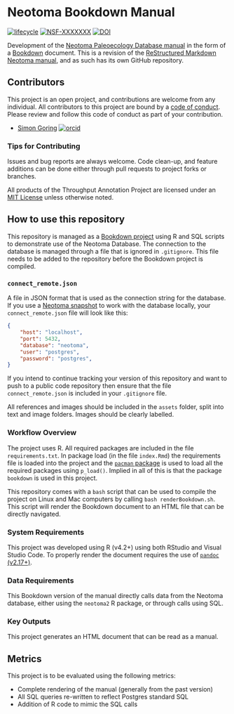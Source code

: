 # Neotoma Bookdown Manual

<!-- badges: start -->

[![lifecycle](https://img.shields.io/badge/lifecycle-stable-orange.svg)](https://www.tidyverse.org/lifecycle/#stable)
[![NSF-XXXXXXX](https://img.shields.io/badge/NSF-1948926-blue.svg)](https://nsf.gov/awardsearch/showAward?AWD_ID=1948926)
[![DOI](https://zenodo.org/badge/487067181.svg)](https://zenodo.org/badge/latestdoi/487067181)

<!-- badges: end -->

Development of the [Neotoma Paleoecology Database manual](https://neotoma-manual.readthedocs.io/en/latest/) in the form of a [Bookdown](https://bookdown.org/yihui/bookdown/) document. This is a revision of the [ReStructured Markdown Neotoma manual](https://github.com/SimonGoring/neotomadb-manual), and as such has its own GitHub repository.

## Contributors

This project is an open project, and contributions are welcome from any individual.  All contributors to this project are bound by a [code of conduct](CODE_OF_CONDUCT.md).  Please review and follow this code of conduct as part of your contribution.

* [Simon Goring](http://goring.org) [![orcid](https://img.shields.io/badge/orcid-0000--0002--2700--4605-brightgreen.svg)](https://orcid.org/0000-0002-2700-4605)

### Tips for Contributing

Issues and bug reports are always welcome.  Code clean-up, and feature additions can be done either through pull requests to project forks or branches.

All products of the Throughput Annotation Project are licensed under an [MIT License](LICENSE) unless otherwise noted.

## How to use this repository

This repository is managed as a [Bookdown project](https://bookdown.org/) using R and SQL scripts to demonstrate use of the Neotoma Database.  The connection to the database is managed through a file that is ignored in `.gitignore`.  This file needs to be added to the repository before the Bookdown project is compiled.

### `connect_remote.json`

A file in JSON format that is used as the connection string for the database.  If you use a [Neotoma snapshot](https://www.neotomadb.org/snapshots) to work with the database locally, your `connect_remote.json` file will look like this:

```json
{
    "host": "localhost",
    "port": 5432,
    "database": "neotoma",
    "user": "postgres",
    "password": "postgres",
}
```

If you intend to continue tracking your version of this repository and want to push to a public code repository then ensure that the file `connect_remote.json` is included in your `.gitignore` file.

All references and images should be included in the `assets` folder, split into text and image folders.  Images should be clearly labelled.

### Workflow Overview

The project uses R.  All required packages are included in the file `requirements.txt`.  In package load (in the file `index.Rmd`) the requirements file is loaded into the project and the [`pacman` package]() is used to load all the required packages using `p_load()`. Implied in all of this is that the package `bookdown` is used in this project.

This repository comes with a `bash` script that can be used to compile the project on Linux and Mac computers by calling `bash renderBookdown.sh`. This script will render the Bookdown document to an HTML file that can be directly navigated.

### System Requirements

This project was developed using R (v4.2+) using both RStudio and Visual Studio Code. To properly render the document requires the use of [`pandoc` (v2.17+)](https://pandoc.org/).

### Data Requirements

This Bookdown version of the manual directly calls data from the Neotoma database, either using the `neotoma2` R package, or through calls using SQL.

### Key Outputs

This project generates an HTML document that can be read as a manual.

## Metrics

This project is to be evaluated using the following metrics:

* Complete rendering of the manual (generally from the past version)
* All SQL queries re-written to reflect Postgres standard SQL
* Addition of R code to mimic the SQL calls
